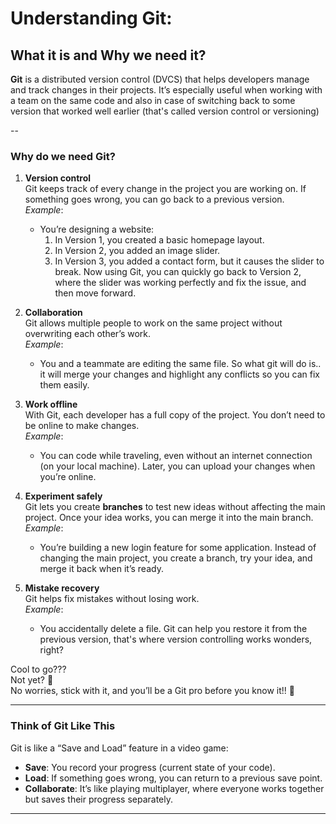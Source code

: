 # **Understanding Git:** 
## **What it is and Why we need it?**

**Git** is a distributed version control (DVCS) that helps developers manage and track changes in their projects. It’s especially useful when working with a team on the same code and also in case of switching back to some version that worked well earlier (that's called version control or versioning)

--

### **Why do we need Git?**

1. **Version control**  
   Git keeps track of every change in the project you are working on. If something goes wrong, you can go back to a previous version.  
   *Example*:
   - You’re designing a website:  
     1. In Version 1, you created a basic homepage layout.  
     2. In Version 2, you added an image slider.
     3. In Version 3, you added a contact form, but it causes the slider to break.
   Now using Git, you can quickly go back to Version 2, where the slider was working perfectly and fix the issue, and then move forward.

2. **Collaboration**  
   Git allows multiple people to work on the same project without overwriting each other’s work.  
   *Example*:  
   - You and a teammate are editing the same file. So what git will do is.. it will merge your changes and highlight any conflicts so you can fix them easily.

3. **Work offline**  
   With Git, each developer has a full copy of the project. You don’t need to be online to make changes.  
   *Example*:  
   - You can code while traveling, even without an internet connection (on your local machine). Later, you can upload your changes when you’re online.

5. **Experiment safely**  
   Git lets you create **branches** to test new ideas without affecting the main project. Once your idea works, you can merge it into the main branch.  
   *Example*:  
   - You’re building a new login feature for some application. Instead of changing the main project, you create a branch, try your idea, and merge it back when it’s ready.

6. **Mistake recovery**  
   Git helps fix mistakes without losing work.  
   *Example*:  
   - You accidentally delete a file. Git can help you restore it from the previous version, that's where version controlling works wonders, right?

Cool to go???  
Not yet? 🧐  
No worries, stick with it, and you’ll be a Git pro before you know it!! 💯  

---

### **Think of Git Like This**  
Git is like a “Save and Load” feature in a video game:  
- **Save**: You record your progress (current state of your code).  
- **Load**: If something goes wrong, you can return to a previous save point.  
- **Collaborate**: It’s like playing multiplayer, where everyone works together but saves their progress separately.

---
